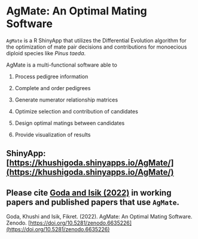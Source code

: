 # AgMate: An Optimal Mating Software

`AgMate` is a R ShinyApp that utilizes the Differential Evolution algorithm for the optimization of mate pair decisions and contributions for monoecious diploid species like _Pinus taeda_. 

AgMate is a multi-functional software able to 

1. Process pedigree information

2. Complete and order pedigrees

3. Generate numerator relationship matrices

4. Optimize selection and contribution of candidates

5. Design optimal matings between candidates

6. Provide visualization of results


## ShinyApp: [https://khushigoda.shinyapps.io/AgMate/](https://khushigoda.shinyapps.io/AgMate/)


## Please cite [Goda and Isik (2022)](https://doi.org/10.5281/zenodo.6635226) in working papers and published papers that use `AgMate`.

Goda, Khushi and Isik, Fikret. (2022). AgMate: An Optimal Mating Software. Zenodo.
[https://doi.org/10.5281/zenodo.6635226](https://doi.org/10.5281/zenodo.6635226)

